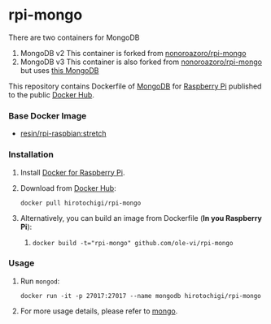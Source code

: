 # rpi-mongo

There are two containers for MongoDB
1. MongoDB v2
This container is forked from [nonoroazoro/rpi-mongo](https://github.com/nonoroazoro/rpi-mongo)
1. MongoDB v3
This container is also forked from [nonoroazoro/rpi-mongo](https://github.com/nonoroazoro/rpi-mongo) but uses
[this MongoDB](https://github.com/ddcc/mongodb/releases)

This repository contains Dockerfile of [MongoDB](http://www.mongodb.org/) for [Raspberry Pi](https://www.raspberrypi.org/) published to the public [Docker Hub](https://hub.docker.com/repository/docker/treehouses/rpi-mongo).

### Base Docker Image

* [resin/rpi-raspbian:stretch](https://github.com/resin-io-library/resin-rpi-raspbian)

### Installation

1. Install [Docker for Raspberry Pi](http://blog.hypriot.com/).

2. Download from [Docker Hub](https://hub.docker.com/u/nonoroazoro/):

    `docker pull hirotochigi/rpi-mongo`

3. Alternatively, you can build an image from Dockerfile (**In you Raspberry Pi**):

    1. `docker build -t="rpi-mongo" github.com/ole-vi/rpi-mongo`

### Usage

1. Run `mongod`:

    `docker run -it -p 27017:27017 --name mongodb hirotochigi/rpi-mongo`

2. For more usage details, please refer to [mongo](https://hub.docker.com/_/mongo/).
